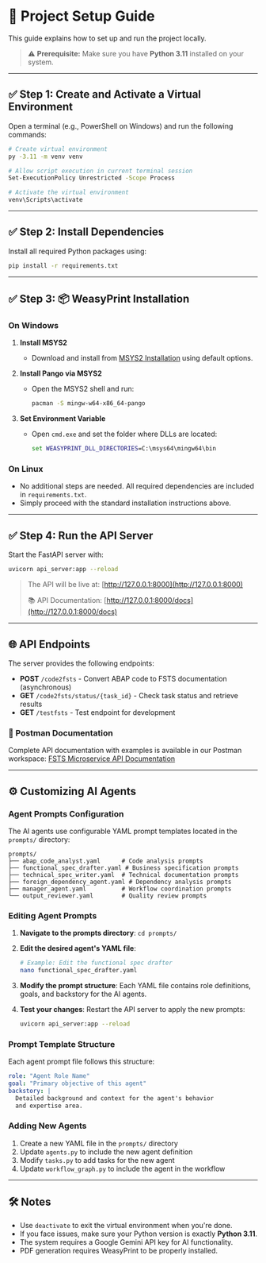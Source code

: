 
# 🚀 Project Setup Guide

This guide explains how to set up and run the project locally.

> ⚠️ **Prerequisite:** Make sure you have **Python 3.11** installed on your system.

---

## ✅ Step 1: Create and Activate a Virtual Environment

Open a terminal (e.g., PowerShell on Windows) and run the following commands:

```bash
# Create virtual environment
py -3.11 -m venv venv

# Allow script execution in current terminal session
Set-ExecutionPolicy Unrestricted -Scope Process

# Activate the virtual environment
venv\Scripts\activate
```

---

## ✅ Step 2: Install Dependencies

Install all required Python packages using:

```bash
pip install -r requirements.txt
```

---

## ✅ Step 3: 📦 WeasyPrint Installation

### On Windows

1. **Install MSYS2**

    - Download and install from [MSYS2 Installation](https://www.msys2.org/) using default options.

2. **Install Pango via MSYS2**

    - Open the MSYS2 shell and run:
      ```bash
      pacman -S mingw-w64-x86_64-pango
      ```

3. **Set Environment Variable**

    - Open `cmd.exe` and set the folder where DLLs are located:
      ```cmd
      set WEASYPRINT_DLL_DIRECTORIES=C:\msys64\mingw64\bin
      ```

### On Linux

- No additional steps are needed. All required dependencies are included in `requirements.txt`.
- Simply proceed with the standard installation instructions above.

---

## ✅ Step 4: Run the API Server

Start the FastAPI server with:

```bash
uvicorn api_server:app --reload
```

> The API will be live at: [http://127.0.0.1:8000](http://127.0.0.1:8000)
> 
> 📚 API Documentation: [http://127.0.0.1:8000/docs](http://127.0.0.1:8000/docs)

---

## 🌐 API Endpoints

The server provides the following endpoints:
- **POST** `/code2fsts` - Convert ABAP code to FSTS documentation (asynchronous)
- **GET** `/code2fsts/status/{task_id}` - Check task status and retrieve results
- **GET** `/testfsts` - Test endpoint for development

### 📖 Postman Documentation

Complete API documentation with examples is available in our Postman workspace:
[FSTS Microservice API Documentation](https://dhruvkejri9mccain-3468531.postman.co/workspace/dhruv-kejriwal's-Workspace~86696e18-0d97-4b71-894f-f53f6232c608/collection/47354697-cee79f4a-9c41-49f1-9cfb-8716fd592b0d?action=share&creator=47354697)

---

## ⚙️ Customizing AI Agents

### Agent Prompts Configuration

The AI agents use configurable YAML prompt templates located in the `prompts/` directory:

```
prompts/
├── abap_code_analyst.yaml      # Code analysis prompts
├── functional_spec_drafter.yaml # Business specification prompts
├── technical_spec_writer.yaml  # Technical documentation prompts
├── foreign_dependency_agent.yaml # Dependency analysis prompts
├── manager_agent.yaml          # Workflow coordination prompts
└── output_reviewer.yaml        # Quality review prompts
```

### Editing Agent Prompts

1. **Navigate to the prompts directory**: `cd prompts/`

2. **Edit the desired agent's YAML file**: 
   ```bash
   # Example: Edit the functional spec drafter
   nano functional_spec_drafter.yaml
   ```

3. **Modify the prompt structure**: Each YAML file contains role definitions, goals, and backstory for the AI agents.

4. **Test your changes**: Restart the API server to apply the new prompts:
   ```bash
   uvicorn api_server:app --reload
   ```

### Prompt Template Structure

Each agent prompt file follows this structure:
```yaml
role: "Agent Role Name"
goal: "Primary objective of this agent"
backstory: |
  Detailed background and context for the agent's behavior
  and expertise area.
```

### Adding New Agents

1. Create a new YAML file in the `prompts/` directory
2. Update `agents.py` to include the new agent definition
3. Modify `tasks.py` to add tasks for the new agent
4. Update `workflow_graph.py` to include the agent in the workflow

---

## 🛠️ Notes

- Use `deactivate` to exit the virtual environment when you're done.
- If you face issues, make sure your Python version is exactly **Python 3.11**.
- The system requires a Google Gemini API key for AI functionality.
- PDF generation requires WeasyPrint to be properly installed.
